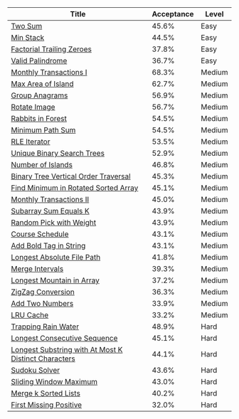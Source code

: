 | Title                                                                                                                                      | Acceptance   | Level   |
|--------------------------------------------------------------------------------------------------------------------------------------------|--------------|---------|
| [Two Sum](https://leetcode.com/problems/two-sum)                                                                                           | 45.6%        | Easy    |
| [Min Stack](https://leetcode.com/problems/min-stack)                                                                                       | 44.5%        | Easy    |
| [Factorial Trailing Zeroes](https://leetcode.com/problems/factorial-trailing-zeroes)                                                       | 37.8%        | Easy    |
| [Valid Palindrome](https://leetcode.com/problems/valid-palindrome)                                                                         | 36.7%        | Easy    |
| [Monthly Transactions I](https://leetcode.com/problems/monthly-transactions-i)                                                             | 68.3%        | Medium  |
| [Max Area of Island](https://leetcode.com/problems/max-area-of-island)                                                                     | 62.7%        | Medium  |
| [Group Anagrams](https://leetcode.com/problems/group-anagrams)                                                                             | 56.9%        | Medium  |
| [Rotate Image](https://leetcode.com/problems/rotate-image)                                                                                 | 56.7%        | Medium  |
| [Rabbits in Forest](https://leetcode.com/problems/rabbits-in-forest)                                                                       | 54.5%        | Medium  |
| [Minimum Path Sum](https://leetcode.com/problems/minimum-path-sum)                                                                         | 54.5%        | Medium  |
| [RLE Iterator](https://leetcode.com/problems/rle-iterator)                                                                                 | 53.5%        | Medium  |
| [Unique Binary Search Trees](https://leetcode.com/problems/unique-binary-search-trees)                                                     | 52.9%        | Medium  |
| [Number of Islands](https://leetcode.com/problems/number-of-islands)                                                                       | 46.8%        | Medium  |
| [Binary Tree Vertical Order Traversal](https://leetcode.com/problems/binary-tree-vertical-order-traversal)                                 | 45.3%        | Medium  |
| [Find Minimum in Rotated Sorted Array](https://leetcode.com/problems/find-minimum-in-rotated-sorted-array)                                 | 45.1%        | Medium  |
| [Monthly Transactions II](https://leetcode.com/problems/monthly-transactions-ii)                                                           | 45.0%        | Medium  |
| [Subarray Sum Equals K](https://leetcode.com/problems/subarray-sum-equals-k)                                                               | 43.9%        | Medium  |
| [Random Pick with Weight](https://leetcode.com/problems/random-pick-with-weight)                                                           | 43.9%        | Medium  |
| [Course Schedule](https://leetcode.com/problems/course-schedule)                                                                           | 43.1%        | Medium  |
| [Add Bold Tag in String](https://leetcode.com/problems/add-bold-tag-in-string)                                                             | 43.1%        | Medium  |
| [Longest Absolute File Path](https://leetcode.com/problems/longest-absolute-file-path)                                                     | 41.8%        | Medium  |
| [Merge Intervals](https://leetcode.com/problems/merge-intervals)                                                                           | 39.3%        | Medium  |
| [Longest Mountain in Array](https://leetcode.com/problems/longest-mountain-in-array)                                                       | 37.2%        | Medium  |
| [ZigZag Conversion](https://leetcode.com/problems/zigzag-conversion)                                                                       | 36.3%        | Medium  |
| [Add Two Numbers](https://leetcode.com/problems/add-two-numbers)                                                                           | 33.9%        | Medium  |
| [LRU Cache](https://leetcode.com/problems/lru-cache)                                                                                       | 33.2%        | Medium  |
| [Trapping Rain Water](https://leetcode.com/problems/trapping-rain-water)                                                                   | 48.9%        | Hard    |
| [Longest Consecutive Sequence](https://leetcode.com/problems/longest-consecutive-sequence)                                                 | 45.1%        | Hard    |
| [Longest Substring with At Most K Distinct Characters](https://leetcode.com/problems/longest-substring-with-at-most-k-distinct-characters) | 44.1%        | Hard    |
| [Sudoku Solver](https://leetcode.com/problems/sudoku-solver)                                                                               | 43.6%        | Hard    |
| [Sliding Window Maximum](https://leetcode.com/problems/sliding-window-maximum)                                                             | 43.0%        | Hard    |
| [Merge k Sorted Lists](https://leetcode.com/problems/merge-k-sorted-lists)                                                                 | 40.2%        | Hard    |
| [First Missing Positive](https://leetcode.com/problems/first-missing-positive)                                                             | 32.0%        | Hard    |